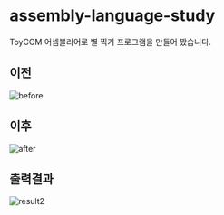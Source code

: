 # assembly-language-study
ToyCOM 어셈블리어로 별 찍기 프로그램을 만들어 봤습니다.
## 이전
![before](https://github.com/anseonghyeon/assembly-language-study/assets/62938167/47f6437b-70c8-4573-9d93-249f30515209)
## 이후
![after](https://github.com/anseonghyeon/assembly-language-study/assets/62938167/fe43e412-5313-41ef-9c97-f023fe68e2d3)
## 출력결과
![result2](https://github.com/anseonghyeon/assembly-language-study/assets/62938167/fa41f643-71fa-4990-9375-e5d52918f8cc)
